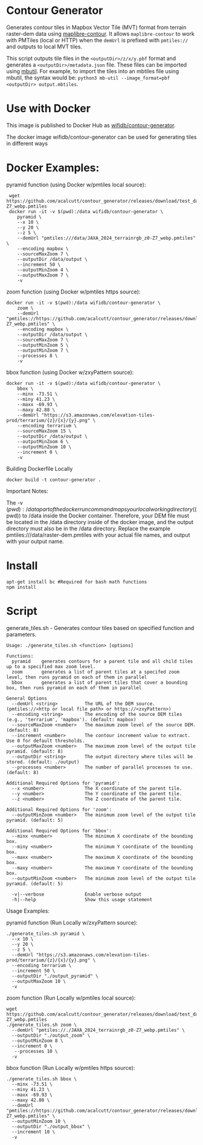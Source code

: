 # Contour Generator

Generates contour tiles in Mapbox Vector Tile (MVT) format from terrain raster-dem data using [maplibre-contour](https://github.com/onthegomap/maplibre-contour). It allows `maplibre-contour` to work with PMTiles (local or HTTP) when the `demUrl` is prefixed with `pmtiles://` and outputs to local MVT tiles.

This script outputs tile files in the ```<outputDir>/z/x/y.pbf``` format and generates a ```<outputDir>/metadata.json``` file. These files can be imported using [mbutil](https://github.com/mapbox/mbutil). For example, to import the tiles into an mbtiles file using mbutil, the syntax would be: ```python3 mb-util --image_format=pbf <outputDir> output.mbtiles```.

# Use with Docker
This image is published to Docker Hub as [wifidb/contour-generator](https://hub.docker.com/r/wifidb/contour-generator).

The docker image wifidb/contour-generator can be used for generating tiles in different ways

# Docker Examples:

pyramid function (using Docker w/pmtiles local source):
```
 wget https://github.com/acalcutt/contour_generator/releases/download/test_data/JAXA_2024_terrainrgb_z0-Z7_webp.pmtiles
 docker run -it -v $(pwd):/data wifidb/contour-generator \
    pyramid \
    --x 10 \
    --y 20 \
    --z 5 \
    --demUrl "pmtiles:///data/JAXA_2024_terrainrgb_z0-Z7_webp.pmtiles" \
    --encoding mapbox \
    --sourceMaxZoom 7 \
    --outputDir /data/output \
    --increment 50 \
    --outputMinZoom 4 \
    --outputMaxZoom 7 \
    -v
```

zoom function (using Docker w/pmtiles https source):
```
docker run -it -v $(pwd):/data wifidb/contour-generator \
    zoom \
    --demUrl "pmtiles://https://github.com/acalcutt/contour_generator/releases/download/test_data/JAXA_2024_terrainrgb_z0-Z7_webp.pmtiles" \
    --encoding mapbox \
    --outputDir /data/output \
    --sourceMaxZoom 7 \
    --outputMinZoom 5 \
    --outputMinZoom 7 \
    --processes 8 \
    -v
```

bbox function (using Docker w/zxyPattern source):
```
docker run -it -v $(pwd):/data wifidb/contour-generator \
    bbox \
    --minx -73.51 \
    --miny 41.23 \
    --maxx -69.93 \
    --maxy 42.88 \
    --demUrl "https://s3.amazonaws.com/elevation-tiles-prod/terrarium/{z}/{x}/{y}.png" \
    --encoding terrarium \
    --sourceMaxZoom 15 \
    --outputDir /data/output \
    --outputMinZoom 6 \
    --outputMinZoom 10 \
    --increment 0 \
    -v
```

Building Dockerfile Locally
```
docker build -t contour-generator .
```

Important Notes:

The -v $(pwd):/data part of the docker run command maps your local working directory ($(pwd)) to /data inside the Docker container. Therefore, your DEM file must be located in the /data directory inside of the docker image, and the output directory must also be in the /data directory.
Replace the example pmtiles:///data/raster-dem.pmtiles with your actual file names, and output with your output name.


# Install
```
apt-get install bc #Required for bash math functions
npm install
```

# Script
generate_tiles.sh - Generates contour tiles based on specified function and parameters.
```
Usage: ./generate_tiles.sh <function> [options]

Functions:
  pyramid    generates contours for a parent tile and all child tiles up to a specified max zoom level.
  zoom       generates a list of parent tiles at a specifed zoom level, then runs pyramid on each of them in parallel
  bbox       generates a list of parent tiles that cover a bounding box, then runs pyramid on each of them in parallel

General Options
  --demUrl <string>          The URL of the DEM source. (pmtiles://<http or local file path> or https://<zxyPattern>)
  --encoding <string>        The encoding of the source DEM tiles (e.g., 'terrarium', 'mapbox'). (default: mapbox)
  --sourceMaxZoom <number>   The maximum zoom level of the source DEM. (default: 8)
  --increment <number>       The contour increment value to extract. Use 0 for default thresholds.
  --outputMaxZoom <number>   The maximum zoom level of the output tile pyramid. (default: 8)
  --outputDir <string>       The output directory where tiles will be stored. (default: ./output)
  --processes <number>       The number of parallel processes to use. (default: 8)

Additional Required Options for 'pyramid':
  --x <number>               The X coordinate of the parent tile.
  --y <number>               The Y coordinate of the parent tile.
  --z <number>               The Z coordinate of the parent tile.

Additional Required Options for 'zoom':
  --outputMinZoom <number>   The minimum zoom level of the output tile pyramid. (default: 5)

Additional Required Options for 'bbox':
  --minx <number>            The minimum X coordinate of the bounding box.
  --miny <number>            The minimum Y coordinate of the bounding box.
  --maxx <number>            The maximum X coordinate of the bounding box.
  --maxy <number>            The maximum Y coordinate of the bounding box.
  --outputMinZoom <number>   The minimum zoom level of the output tile pyramid. (default: 5)

  -v|--verbose               Enable verbose output
  -h|--help                  Show this usage statement
```
Usage Examples:

pyramid function (Run Locally w/zxyPattern source):
```
./generate_tiles.sh pyramid \
  --x 10 \
  --y 20 \
  --z 5 \
  --demUrl "https://s3.amazonaws.com/elevation-tiles-prod/terrarium/{z}/{x}/{y}.png" \
  --encoding terrarium \
  --increment 50 \
  --outputDir "./output_pyramid" \
  --outputMaxZoom 10 \
  -v
```

zoom function (Run Locally w/pmtiles local source):
```
wget https://github.com/acalcutt/contour_generator/releases/download/test_data/JAXA_2024_terrainrgb_z0-Z7_webp.pmtiles
./generate_tiles.sh zoom \
  --demUrl "pmtiles://./JAXA_2024_terrainrgb_z0-Z7_webp.pmtiles" \
  --outputDir "./output_zoom" \
  --outputMinZoom 8 \
  --increment 0 \
   --processes 10 \
  -v
```

bbox function (Run Locally w/pmtiles https source):
```
./generate_tiles.sh bbox \
  --minx -73.51 \
  --miny 41.23 \
  --maxx -69.93 \
  --maxy 42.88 \
  --demUrl "pmtiles://https://github.com/acalcutt/contour_generator/releases/download/test_data/JAXA_2024_terrainrgb_z0-Z7_webp.pmtiles" \
  --outputMinZoom 10 \
  --outputDir "./output_bbox" \
  --increment 10 \
  -v
```
